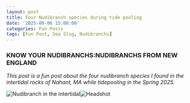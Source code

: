 ```yaml
---
layout: post
title: Four Nudibranch species during tide pooling
date: '2025-09-06 15:00:00'
categories: Fun Posts
tags: [Fun Post, Sea Slug, Nudibranchs]
---
```

### KNOW YOUR NUDIBRANCHS:NUDIBRANCHS FROM NEW ENGLAND 

*This post is a fun post about the four nudibranch species I found in the intertidal rocks of Nahant, MA while tidepooling in the Spring 2025.*

![Nudibranch in the intertidal](IMG_9011.jpeg)![Headshot](IMG_9029.jpeg) 
